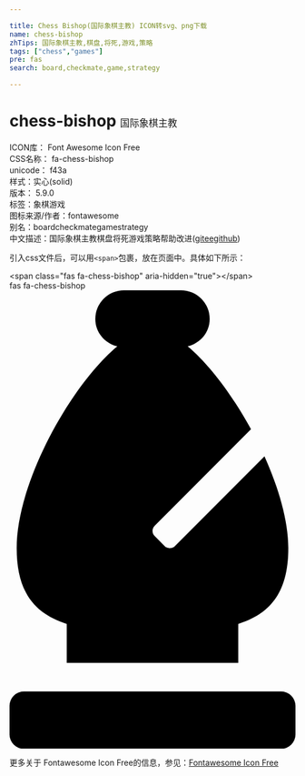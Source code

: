 ```yaml
---

title: Chess Bishop(国际象棋主教) ICON转svg、png下载
name: chess-bishop
zhTips: 国际象棋主教,棋盘,将死,游戏,策略
tags: ["chess","games"]
pre: fas
search: board,checkmate,game,strategy

---
```


# chess-bishop  <small style="font-size: 60%;font-weight: 100">国际象棋主教</small>


<div class="detail-page">
<p>
<span>
ICON库：
<span class="badge-secondary badge">Font Awesome Icon Free</span> 
</span>
<br/>
<span>
CSS名称：
<span class="badge-secondary badge">fa-chess-bishop</span> 
</span>
<br/>
<span>
unicode：
<span class="badge-secondary badge">f43a</span> 
<copy-btn content='f43a' btn-title=""></copy-btn>
<copy-btn :content='String.fromCodePoint(parseInt("f43a", 16))' btn-title="复制U"></copy-btn>
</span><br/><span>样式：<span class="badge-light badge">实心(solid)</span></span>
<br/>
<span>
版本：
<span class="badge-secondary badge">5.9.0</span> 
</span><br/><span>标签：<span class="badge-light badge"><router-link to="/tags/chess.html">象棋</router-link></span><span class="badge-light badge"><router-link to="/tags/games.html">游戏</router-link></span></span>
<br/>
<span>图标来源/作者：<span class="badge-light badge">fontawesome</span></span> 
<br/>
<span>别名：<span class="badge-light badge">board</span><span class="badge-light badge">checkmate</span><span class="badge-light badge">game</span><span class="badge-light badge">strategy</span></span><br/><span class="zh-detail">中文描述：<span class="badge-primary badge">国际象棋主教</span><span class="badge-primary badge">棋盘</span><span class="badge-primary badge">将死</span><span class="badge-primary badge">游戏</span><span class="badge-primary badge">策略</span><span class="help-link"><span>帮助改进</span>(<a href="https://gitee.com/liuwave/icon-helper/edit/master/json/fontawesome/solid/chess-bishop.json" target="_blank" rel="noopener noreferrer">gitee</a><a href="https://github.com/liuwave/icon-helper/edit/master/json/fontawesome/solid/chess-bishop.json" target="_blank" rel="noopener noreferrer">github</a></span>)</span><br/>
</p>
</div>
<div class="alert alert-dark">
  <i class="fas fa-chess-bishop fa-xs"></i>
  <i class="fas fa-chess-bishop fa-sm"></i>
  <i class="fas fa-chess-bishop fa-lg"></i>
  <i class="fas fa-chess-bishop fa-2x"></i>
  <i class="fas fa-chess-bishop fa-3x"></i>
  <i class="fas fa-chess-bishop fa-5x"></i>
  <i class="fas fa-chess-bishop fa-7x"></i>
</div>
<div>
  <p>引入css文件后，可以用<code>&lt;span&gt;</code>包裹，放在页面中。具体如下所示：    
  </p>
  <div class="alert alert-primary" style="font-size: 14px">
    &lt;span class="fas fa-chess-bishop" aria-hidden="true"&gt;&lt;/span&gt;
    <copy-btn content='<span class="fas fa-chess-bishop" aria-hidden="true"></span>'></copy-btn>
  </div>
  <div class="alert alert-secondary">
    <i class="fas fa-chess-bishop"
    style="font-size: 24px"
    aria-hidden="true"></i> fas fa-chess-bishop
    <copy-btn content="fas fa-chess-bishop" btn-title="复制图标名称"></copy-btn>
  </div>
</div>
<div id="svg" class="svg-wrap">
<svg xmlns="http://www.w3.org/2000/svg" viewBox="0 0 320 512"><path d="M8 287.88c0 51.64 22.14 73.83 56 84.6V416h192v-43.52c33.86-10.77 56-33 56-84.6 0-30.61-10.73-67.1-26.69-102.56L185 285.65a8 8 0 0 1-11.31 0l-11.31-11.31a8 8 0 0 1 0-11.31L270.27 155.1c-20.8-37.91-46.47-72.1-70.87-92.59C213.4 59.09 224 47.05 224 32a32 32 0 0 0-32-32h-64a32 32 0 0 0-32 32c0 15 10.6 27.09 24.6 30.51C67.81 106.8 8 214.5 8 287.88zM304 448H16a16 16 0 0 0-16 16v32a16 16 0 0 0 16 16h288a16 16 0 0 0 16-16v-32a16 16 0 0 0-16-16z"/></svg>
</div>
<detail full-name='fa-chess-bishop'></detail>
    
<div><p>更多关于  Fontawesome Icon Free的信息，参见：<a target="_blank" href="https://iconhelper.cn/fontawesome.html">Fontawesome Icon Free</a>
</p></div>
